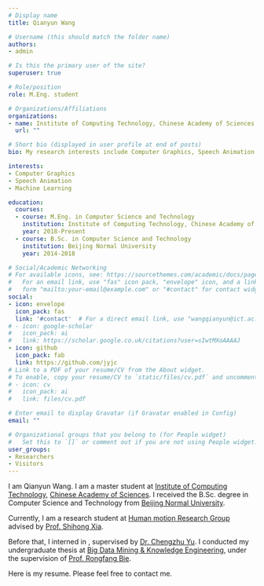 ```yaml
---
# Display name
title: Qianyun Wang

# Username (this should match the folder name)
authors:
- admin

# Is this the primary user of the site?
superuser: true

# Role/position
role: M.Eng. student

# Organizations/Affiliations
organizations:
- name: Institute of Computing Technology, Chinese Academy of Sciences
  url: ""

# Short bio (displayed in user profile at end of posts)
bio: My research interests include Computer Graphics, Speech Animation and Machine Learning.

interests:
- Computer Graphics
- Speech Animation
- Machine Learning

education:
  courses:
  - course: M.Eng. in Computer Science and Technology
    institution: Institute of Computing Technology, Chinese Academy of Sciences
    year: 2018-Present
  - course: B.Sc. in Computer Science and Technology
    institution: Beijing Normal University
    year: 2014-2018

# Social/Academic Networking
# For available icons, see: https://sourcethemes.com/academic/docs/page-builder/#icons
#   For an email link, use "fas" icon pack, "envelope" icon, and a link in the
#   form "mailto:your-email@example.com" or "#contact" for contact widget.
social:
- icon: envelope
  icon_pack: fas
  link: '#contact'  # For a direct email link, use "wangqianyun@ict.ac.cn".
# - icon: google-scholar
#   icon_pack: ai
#   link: https://scholar.google.co.uk/citations?user=sIwtMXoAAAAJ
- icon: github
  icon_pack: fab
  link: https://github.com/jyjc
# Link to a PDF of your resume/CV from the About widget.
# To enable, copy your resume/CV to `static/files/cv.pdf` and uncomment the lines below.
# - icon: cv
#   icon_pack: ai
#   link: files/cv.pdf

# Enter email to display Gravatar (if Gravatar enabled in Config)
email: ""

# Organizational groups that you belong to (for People widget)
#   Set this to `[]` or comment out if you are not using People widget.
user_groups:
- Researchers
- Visitors
---
```


I am Qianyun Wang. I am a master student at [Institute of Computing Technology](http://english.ict.cas.cn/), [Chinese Academy of Sciences](http://english.cas.cn/). I received the B.Sc. degree in Computer Science and Technology from [Beijing Normal University](https://english.bnu.edu.cn/).

Currently, I am a research student at [Human motion Research Group](http://humanmotion.ict.ac.cn/en/index.html)  advised by [Prof. Shihong Xia](http://humanmotion.ict.ac.cn/en/people/xiashihong.html).

Before that, I interned in , supervised by [Dr. Chengzhu Yu](https://sites.google.com/site/chengzhuyu0/home). I conducted my undergraduate thesis at [Big Data Mining & Knowledge Engineering](http://bigdata.bnu.edu.cn/), under the supervision of [Prof. Rongfang Bie](https://ai.bnu.edu.cn/xygk/szdw/zgj/548.html).

Here is my resume. Please feel free to contact me.
